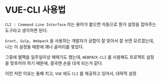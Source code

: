 # VUE-CLI 사용법

`CLI : Command Line Interface` 라는 용어가 붙으면 자동으로 뭔가 설정을 잡아주는 도구라고 생각하면 된다.

`Grunt, Gulp, Webpack` 을 사용하는 개발자가 궁합이 잘 맞아서 잘 쓰면 모르겠는데, 나는 이 설정들 때문에 꽤나 골머리를 쌓았다. 

그중에 웹팩을 일주일이상 헤매기도 했는데, `WEBPACK-CLI` 를 사용해도 프로젝트 설정을 맞추어야 하기 때문에, 결국엔 손을 대게 되는거 같다.

이런 저런 이유는 둘째 치고, `VUE` 에도 `CLI` 를 제공하고 있어서, 대략적 설정

